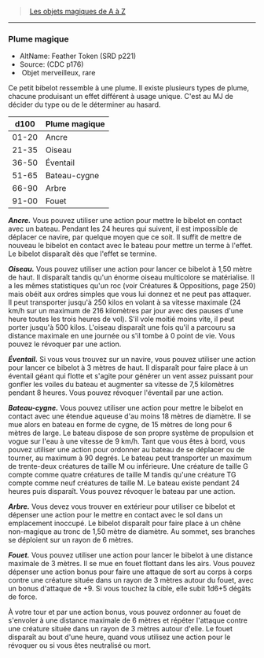 ﻿> [Les objets magiques de A à Z](hd_magicitems_az_les_objets_magiques_de_a_a_z.md)

---

### Plume magique

- AltName: Feather Token (SRD p221)
- Source: (CDC p176)
-  Objet merveilleux, rare

Ce petit bibelot ressemble à une plume. Il existe plusieurs types de plume, chacune produisant un effet différent à usage unique. C'est au MJ de décider du type ou de le déterminer au hasard.

|d100|Plume magique|
|---|---|
|01-20|Ancre|
|21-35|Oiseau|
|36-50|Éventail|
|51-65|Bateau-cygne|
|66-90|Arbre|
|91-00|Fouet|

**_Ancre._** Vous pouvez utiliser une action pour mettre le bibelot en contact avec un bateau. Pendant les 24 heures qui suivent, il est impossible de déplacer ce navire, par quelque moyen que ce soit. Il suffit de mettre de nouveau le bibelot en contact avec le bateau pour mettre un terme à l'effet. Le bibelot disparaît dès que l'effet se termine.

**_Oiseau._** Vous pouvez utiliser une action pour lancer ce bibelot à 1,50 mètre de haut. Il disparaît tandis qu'un énorme oiseau multicolore se matérialise. Il a les mêmes statistiques qu'un roc (voir Créatures & Oppositions, page 250) mais obéit aux ordres simples que vous lui donnez et ne peut pas attaquer. Il peut transporter jusqu'à 250 kilos en volant à sa vitesse maximale (24 km/h sur un maximum de 216 kilomètres par jour avec des pauses d'une heure toutes les trois heures de vol). S'il vole moitié moins vite, il peut porter jusqu'à 500 kilos. L'oiseau disparaît une fois qu'il a parcouru sa distance maximale en une journée ou s'il tombe à 0 point de vie. Vous pouvez le révoquer par une action.

**_Éventail._** Si vous vous trouvez sur un navire, vous pouvez utiliser une action pour lancer ce bibelot à 3 mètres de haut. Il disparaît pour faire place à un éventail géant qui flotte et s'agite pour générer un vent assez puissant pour gonfler les voiles du bateau et augmenter sa vitesse de 7,5 kilomètres pendant 8 heures. Vous pouvez révoquer l'éventail par une action.

**_Bateau-cygne._** Vous pouvez utiliser une action pour mettre le bibelot en contact avec une étendue aqueuse d'au moins 18 mètres de diamètre. Il se mue alors en bateau en forme de cygne, de 15 mètres de long pour 6 mètres de large. Le bateau dispose de son propre système de propulsion et vogue sur l'eau à une vitesse de 9 km/h. Tant que vous êtes à bord, vous pouvez utiliser une action pour ordonner au bateau de se déplacer ou de tourner, au maximum à 90 degrés. Le bateau peut transporter un maximum de trente-deux créatures de taille M ou inférieure. Une créature de taille G compte comme quatre créatures de taille M tandis qu'une créature TG compte comme neuf créatures de taille M. Le bateau existe pendant 24 heures puis disparaît. Vous pouvez révoquer le bateau par une action.

**_Arbre._** Vous devez vous trouver en extérieur pour utiliser ce bibelot et dépenser une action pour le mettre en contact avec le sol dans un emplacement inoccupé. Le bibelot disparaît pour faire place à un chêne non-magique au tronc de 1,50 mètre de diamètre. Au sommet, ses branches se déploient sur un rayon de 6 mètres.

**_Fouet._** Vous pouvez utiliser une action pour lancer le bibelot à une distance maximale de 3 mètres. Il se mue en fouet flottant dans les airs. Vous pouvez dépenser une action bonus pour faire une attaque de sort au corps à corps contre une créature située dans un rayon de 3 mètres autour du fouet, avec un bonus d'attaque de +9. Si vous touchez la cible, elle subit 1d6+5 dégâts de force.

À votre tour et par une action bonus, vous pouvez ordonner au fouet de s'envoler à une distance maximale de 6 mètres et répéter l'attaque contre une créature située dans un rayon de 3 mètres autour d'elle. Le fouet disparaît au bout d'une heure, quand vous utilisez une action pour le révoquer ou si vous êtes neutralisé ou mort.

